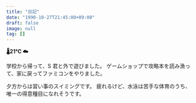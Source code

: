 ```yaml
---
title: "日記"
date: "1990-10-27T21:45:00+09:00"
draft: false
image: null
tag: []
---
```


__🌡21℃ ☁__

学校から帰って、S 君と外で遊びました。
ゲームショップで攻略本を読み漁って、家に戻ってファミコンをやりました。

夕方からは習い事のスイミングです。
疲れるけど、水泳は苦手な体育のうち、唯一の得意種目になれそうです。
